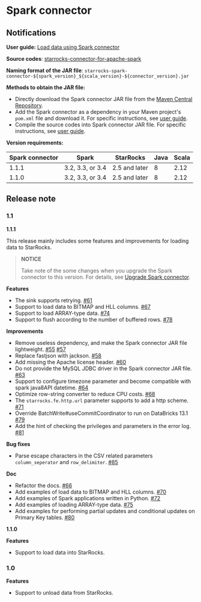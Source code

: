 # Spark connector

## **Notifications**

**User guide:** [Load data using Spark connector](../loading/Spark-connector-starrocks.md)

**Source codes**: [starrocks-connector-for-apache-spark](https://github.com/StarRocks/starrocks-connector-for-apache-spark)

**Naming format of the JAR file**: `starrocks-spark-connector-${spark_version}_${scala_version}-${connector_version}.jar`

**Methods to obtain the JAR file:**

- Directly download the Spark connector JAR file from the [Maven Central Repository](https://repo1.maven.org/maven2/com/starrocks).
- Add the Spark connector as a dependency in your Maven project's `pom.xml` file and download it. For specific instructions, see [user guide](../loading/Spark-connector-starrocks#obtain-spark-connector).
- Compile the source codes into Spark connector JAR file. For specific instructions, see [user guide](../loading/Spark-connector-starrocks#obtain-spark-connector).

**Version requirements:**

| Spark connector | Spark            | StarRocks     | Java | Scala |
| --------------- | ---------------- | ------------- | ---- | ----- |
| 1.1.1           | 3.2, 3.3, or 3.4 | 2.5 and later | 8    | 2.12  |
| 1.1.0           | 3.2, 3.3, or 3.4 | 2.5 and later | 8    | 2.12  |

## **Release note**

### 1.1

**1.1.1**

This release mainly includes some features and improvements for loading data to StarRocks.

> **NOTICE**
>
> Take note of the some changes when you upgrade the Spark connector to this version. For details, see [Upgrade Spark connector](https://docs.starrocks.io/en-us/latest/loading/Spark-connector-starrocks#upgrade-from-version-110-to-111).

**Features**

- The sink supports retrying. [#61](https://github.com/StarRocks/starrocks-connector-for-apache-spark/pull/61)
- Support to load data to BITMAP and HLL columns. [#67](https://github.com/StarRocks/starrocks-connector-for-apache-spark/pull/67)
- Support to load ARRAY-type data. [#74](https://github.com/StarRocks/starrocks-connector-for-apache-spark/pull/74)
- Support to flush according to the number of buffered rows. [#78](https://github.com/StarRocks/starrocks-connector-for-apache-spark/pull/78)

**Improvements**

- Remove useless dependency, and make the Spark connector JAR file lightweight. [#55](https://github.com/StarRocks/starrocks-connector-for-apache-spark/pull/55) [#57](https://github.com/StarRocks/starrocks-connector-for-apache-spark/pull/57)
- Replace fastjson with jackson. [#58](https://github.com/StarRocks/starrocks-connector-for-apache-spark/pull/58)
- Add missing the Apache license header. [#60](https://github.com/StarRocks/starrocks-connector-for-apache-spark/pull/60)
- Do not provide the MySQL JDBC driver in the Spark connector JAR file. [#63](https://github.com/StarRocks/starrocks-connector-for-apache-spark/pull/63)
- Support to configure timezone parameter and become compatible with spark java8API datetime. [#64](https://github.com/StarRocks/starrocks-connector-for-apache-spark/pull/64)
- Optimize row-string converter to reduce CPU costs. [#68](https://github.com/StarRocks/starrocks-connector-for-apache-spark/pull/68)
- The `starrocks.fe.http.url` parameter supports to add a http scheme. [#71](https://github.com/StarRocks/starrocks-connector-for-apache-spark/pull/71)
- Override BatchWrite#useCommitCoordinator to run on DataBricks 13.1 [#79](https://github.com/StarRocks/starrocks-connector-for-apache-spark/pull/79)
- Add the hint of checking the privileges and parameters in the error log. [#81](https://github.com/StarRocks/starrocks-connector-for-apache-spark/pull/81)

**Bug fixes**

- Parse escape characters in the CSV related parameters  `column_seperator` and `row_delimiter`. [#85](https://github.com/StarRocks/starrocks-connector-for-apache-spark/pull/85)

**Doc**

- Refactor the docs. [#66](https://github.com/StarRocks/starrocks-connector-for-apache-spark/pull/66)
- Add examples of load data to BITMAP and HLL columns. [#70](https://github.com/StarRocks/starrocks-connector-for-apache-spark/pull/70)
- Add examples of Spark applications written in Python. [#72](https://github.com/StarRocks/starrocks-connector-for-apache-spark/pull/72)
- Add examples of loading ARRAY-type data. [#75](https://github.com/StarRocks/starrocks-connector-for-apache-spark/pull/75)
- Add examples for performing partial updates and conditional updates on Primary Key tables. [#80](https://github.com/StarRocks/starrocks-connector-for-apache-spark/pull/80)

**1.1.0**

**Features**

- Support to load data into StarRocks.

### 1.0

**Features**

- Support to unload data from StarRocks.
